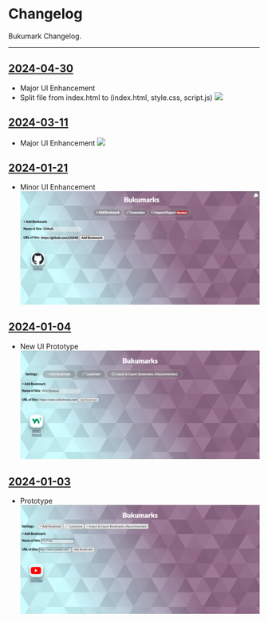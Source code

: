 # Changelog
  Bukumark Changelog.

---

## [2024-04-30](https://github.com/LIGMATV/Bukumark/tree/799d68a7559c696fcbb686504a29418851afe653)
  - Major UI Enhancement
  - Split file from index.html to (index.html, style.css, script.js)
  ![](https://github.com/LIGMATV/Bukumark/assets/143163098/5fddde6e-611d-4c55-98bb-6bfa733fb155)

## [2024-03-11](https://github.com/LIGMATV/Bukumark/tree/902e914b917aa6b6a3aa6839c2e0916db19dedb1)
  - Major UI Enhancement
  ![](https://github.com/LIGMATV/Bukumark/assets/143163098/99b667ee-cc8e-43e4-ae35-e38e8a9b861e)

## [2024-01-21](https://github.com/LIGMATV/Bukumark/tree/c74e66415829f58b2a8ec4ce197f7c6e62644e79)
  - Minor UI Enhancement
    ![](https://raw.githubusercontent.com/LIGMATV/Bukumark/c74e66415829f58b2a8ec4ce197f7c6e62644e79/img/1_v3.png)

## [2024-01-04](https://github.com/LIGMATV/Bukumark/tree/5f53a4e11ed9b7b7c0ec6f11626ec97e7a833dc8)
  - New UI Prototype
    ![](https://raw.githubusercontent.com/LIGMATV/Bukumark/5f53a4e11ed9b7b7c0ec6f11626ec97e7a833dc8/img/1_v2.png)
    
## [2024-01-03](https://github.com/LIGMATV/Bukumark/tree/753543eb2c2003bcddfa681f33bde9f81ab20c29)
  - Prototype
    ![](https://raw.githubusercontent.com/LIGMATV/Bukumark/4efb7226484768ef0265597d5fc9c0dda3b34b12/img/1.png)
